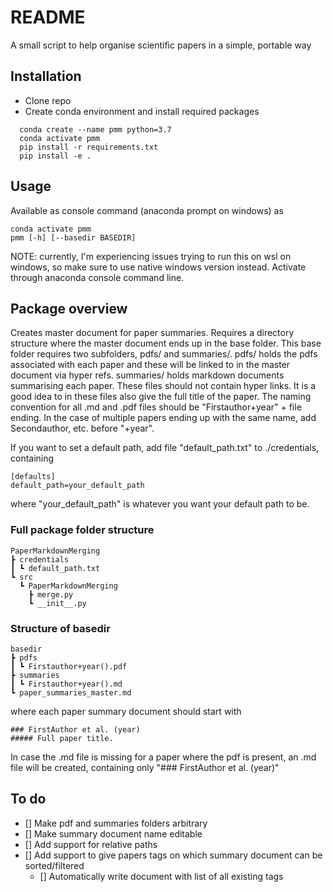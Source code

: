 # README
A small script to help organise scientific papers in a simple, portable way

## Installation
- Clone repo
- Create conda environment and install required packages
```
  conda create --name pmm python=3.7
  conda activate pmm
  pip install -r requirements.txt
  pip install -e .
```
## Usage
Available as console command (anaconda prompt on windows) as
```
conda activate pmm
pmm [-h] [--basedir BASEDIR]
```

NOTE: currently, I'm experiencing issues trying to run this on wsl on windows, so make sure to use native windows version instead. Activate through anaconda console command line.

## Package overview

Creates master document for paper summaries. Requires a directory structure where the master document ends up in the base folder. This base folder requires two subfolders, pdfs/ and summaries/. pdfs/ holds the pdfs associated with each paper and these will be linked to in the master document via hyper refs. summaries/ holds markdown documents summarising each paper. These files should not contain hyper links. It is a good idea to in these files also give the full title of the paper. The naming convention for all .md and .pdf files should be "Firstauthor+year" + file ending. In the case of multiple papers ending up with the same name, add Secondauthor, etc. before "+year".

If you want to set a default path, add file "default_path.txt" to ./credentials, containing

    [defaults]
    default_path=your_default_path

where "your_default_path" is whatever you want your default path to be.

### Full package folder structure 
```
PaperMarkdownMerging
┣ credentials
┃ ┗ default_path.txt
┗ src
  ┗ PaperMarkdownMerging
    ┣ merge.py
    ┗ __init__.py
```

### Structure of basedir
```
basedir
┣ pdfs
┃ ┗ Firstauthor+year().pdf
┣ summaries
┃ ┗ Firstauthor+year().md
┗ paper_summaries_master.md
```

where each paper summary document should start with 
    
    ### FirstAuthor et al. (year)
    ##### Full paper title.

In case the .md file is missing for a paper where the pdf is present, an .md file will be created, containing only "### FirstAuthor et al. (year)"

## To do
- [] Make pdf and summaries folders arbitrary
- [] Make summary document name editable
- [] Add support for relative paths
- [] Add support to give papers tags on which summary document can be sorted/filtered
  - [] Automatically write document with list of all existing tags